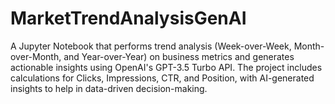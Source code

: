 # MarketTrendAnalysisGenAI
A Jupyter Notebook that performs trend analysis (Week-over-Week, Month-over-Month, and Year-over-Year) on business metrics and generates actionable insights using OpenAI's GPT-3.5 Turbo API. The project includes calculations for Clicks, Impressions, CTR, and Position, with AI-generated insights to help in data-driven decision-making.
